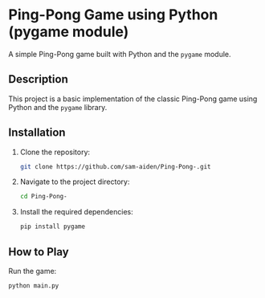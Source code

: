 # Ping-Pong Game using Python (pygame module)

A simple Ping-Pong game built with Python and the `pygame` module.

## Description

This project is a basic implementation of the classic Ping-Pong game using Python and the `pygame` library.

## Installation

1. Clone the repository:
    ```bash
    git clone https://github.com/sam-aiden/Ping-Pong-.git
    ```
2. Navigate to the project directory:
    ```bash
    cd Ping-Pong-
    ```
3. Install the required dependencies:
    ```bash
    pip install pygame
    ```

## How to Play

Run the game:
```bash
python main.py

